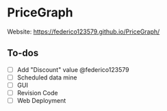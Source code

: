 # PriceGraph
Website: https://federico123579.github.io/PriceGraph/
## To-dos
- [ ] Add "Discount" value  @federico123579
- [ ] Scheduled data mine
- [ ] GUI
- [ ] Revision Code
- [ ] Web Deployment
